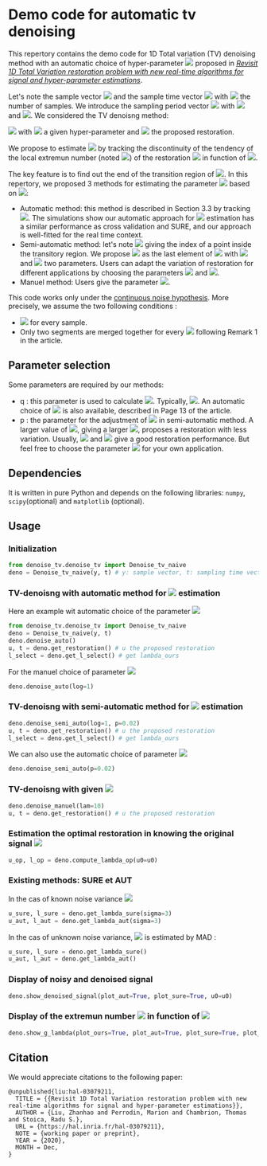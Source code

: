 # Demo code for automatic tv denoising
This repertory contains the demo code for 1D Total variation (TV) denoising method with an automatic choice of hyper-parameter <img src="https://render.githubusercontent.com/render/math?math=\lambda"> proposed in  *[Revisit 1D Total Variation restoration problem with new real-time algorithms for signal and hyper-parameter estimations](https://hal.inria.fr/hal-03079211)*. 

Let's note the sample vector <img src="https://render.githubusercontent.com/render/math?math=y = (y_1, \cdots, y_n)"> and the sample time vector <img src="https://render.githubusercontent.com/render/math?math=t = (t_1, \cdots, t_n)"> with <img src="https://render.githubusercontent.com/render/math?math=n"> the number of samples. We introduce the sampling period vector <img src="https://render.githubusercontent.com/render/math?math=\tau = (\tau_1, \cdots, \tau_n)"> with <img src="https://render.githubusercontent.com/render/math?math=\tau_i = t_{i+1}- t_i"> and <img src="https://render.githubusercontent.com/render/math?math=\tau_1 = \tau_2">. We considered the TV denoisng method:

<img src="https://render.githubusercontent.com/render/math?math=
u^*(\lambda) = \arg \min_u \{\sum_{i=1}^n\tau_i(y_i-u_i)^2 + \lambda \sum_{i=1}^{n-1}|u_{i+1} - u_i|\}
"> 
with <img src="https://render.githubusercontent.com/render/math?math=\lambda"> a given hyper-parameter and <img src="https://render.githubusercontent.com/render/math?math=u^*(\lambda)"> the proposed restoration.

We propose to estimate <img src="https://render.githubusercontent.com/render/math?math=\lambda"> by tracking the discontinuity of the tendency of the local extremun number (noted <img src="https://render.githubusercontent.com/render/math?math=g(\lambda)">) of the restoration <img src="https://render.githubusercontent.com/render/math?math=u^*(\lambda)"> in function of <img src="https://render.githubusercontent.com/render/math?math=\lambda">. 

The key feature is to find out the end of the transition region of <img src="https://render.githubusercontent.com/render/math?math=\partial^2 g(\lambda)">. In this repertory, we proposed 3 methods for estimating the parameter <img src="https://render.githubusercontent.com/render/math?math=\lambda"> based on <img src="https://render.githubusercontent.com/render/math?math=\partial^2 g(\lambda)">:
* Automatic method: this method is described in Section 3.3 by tracking <img src="https://render.githubusercontent.com/render/math?math=\partial^4 g(\lambda)">. The simulations show our automatic approach for <img src="https://render.githubusercontent.com/render/math?math=\lambda"> estimation has a similar performance as cross validation and SURE, and our approach is well-fitted for the real time context.
* Semi-automatic method: let's note <img src="https://render.githubusercontent.com/render/math?math=\lambda_{trans} = \arg\max  \partial^2 g(\lambda)"> giving the index of a point inside the transitory region. We propose <img src="https://render.githubusercontent.com/render/math?math=\lambda_{semi}"> as the last element of <img src="https://render.githubusercontent.com/render/math?math=\{\lambda > \lambda_{trans} |\lambda\in \lambda^g\} \cup \{\partial^2 g(\lambda) \geq \partial^2 g(\lambda_{trans} - n\times p \times 10\log_{10}q)\}"> with <img src="https://render.githubusercontent.com/render/math?math=p"> and <img src="https://render.githubusercontent.com/render/math?math=q"> two parameters. Users can adapt the variation of restoration for different applications by choosing the parameters <img src="https://render.githubusercontent.com/render/math?math=p"> and <img src="https://render.githubusercontent.com/render/math?math=q">.
* Manuel method: Users give the parameter <img src="https://render.githubusercontent.com/render/math?math=\lambda">.

This code works only under the <ins>continuous noise hypothesis</ins>. More precisely, we assume the two following conditions :
* <img src="https://render.githubusercontent.com/render/math?math=y_i \neq y_{i+1}"> for every sample.
* Only two segments are merged together for every <img src="https://render.githubusercontent.com/render/math?math=\lambda \in \Lambda"> following Remark 1 in the article.

## Parameter selection 
Some parameters are required by our methods:
* q : this parameter is used to calculate <img src="https://render.githubusercontent.com/render/math?math=\partial^2 g(\lambda)">. Typically, <img src="https://render.githubusercontent.com/render/math?math=0.5\leq q\leq 1">. An automatic choice of <img src="https://render.githubusercontent.com/render/math?math=q"> is also available, described in Page 13 of the article.
* p : the parameter for the adjustment of <img src="https://render.githubusercontent.com/render/math?math=\lambda"> in semi-automatic method. A larger value of <img src="https://render.githubusercontent.com/render/math?math=p">, giving a larger <img src="https://render.githubusercontent.com/render/math?math=\lambda">, proposes a restoration with less variation. Usually, <img src="https://render.githubusercontent.com/render/math?math=\log_{10} q = 1"> and  <img src="https://render.githubusercontent.com/render/math?math=p=0.02"> give a good restoration performance. But feel free to choose the parameter <img src="https://render.githubusercontent.com/render/math?math=p"> for your own application.

## Dependencies
It is written in pure Python and depends on the following libraries: `numpy`, `scipy`(optional) and `matplotlib` (optional).

 

## Usage
### Initialization 

```python
from denoise_tv.denoise_tv import Denoise_tv_naive
deno = Denoise_tv_naive(y, t) # y: sample vector, t: sampling time vector
```

### TV-denoisng with automatic method for <img src="https://render.githubusercontent.com/render/math?math=\lambda"> estimation
Here an example wit automatic choice of the parameter <img src="https://render.githubusercontent.com/render/math?math=q">
```python
from denoise_tv.denoise_tv import Denoise_tv_naive
deno = Denoise_tv_naive(y, t)
deno.denoise_auto()
u, t = deno.get_restoration() # u the proposed restoration
l_select = deno.get_l_select() # get lambda_ours
```

For the manuel choice of parameter <img src="https://render.githubusercontent.com/render/math?math=\log_{10}(q) = 1">
```python
deno.denoise_auto(log=1)
```
### TV-denoisng with semi-automatic method for <img src="https://render.githubusercontent.com/render/math?math=\lambda"> estimation
```python
deno.denoise_semi_auto(log=1, p=0.02)
u, t = deno.get_restoration() # u the proposed restoration
l_select = deno.get_l_select() # get lambda_ours
```
We can also use the automatic choice of parameter <img src="https://render.githubusercontent.com/render/math?math=q">
```python
deno.denoise_semi_auto(p=0.02)
```
### TV-denoisng with given <img src="https://render.githubusercontent.com/render/math?math=\lambda">
```python
deno.denoise_manuel(lam=10)
u, t = deno.get_restoration() # u the proposed restoration
```
### Estimation the optimal restoration in knowing the original signal <img src="https://render.githubusercontent.com/render/math?math=u0">
```python
u_op, l_op = deno.compute_lambda_op(u0=u0)
```

### Existing methods: SURE et AUT
In the cas of known noise variance <img src="https://render.githubusercontent.com/render/math?math=\sigma^2 = 9"> 
```python
u_sure, l_sure = deno.get_lambda_sure(sigma=3)
u_aut, l_aut = deno.get_lambda_aut(sigma=3)
```

In the cas of unknown noise variance, <img src="https://render.githubusercontent.com/render/math?math=\sigma"> is estimated by MAD :
```python
u_sure, l_sure = deno.get_lambda_sure()
u_aut, l_aut = deno.get_lambda_aut()
```

### Display of noisy and denoised signal 
```python
deno.show_denoised_signal(plot_aut=True, plot_sure=True, u0=u0)
```

    
### Display of the extremun number <img src="https://render.githubusercontent.com/render/math?math=g(\lambda)"> in function of <img src="https://render.githubusercontent.com/render/math?math=\lambda">
```python
deno.show_g_lambda(plot_ours=True, plot_aut=True, plot_sure=True, plot_op=True)
```


## Citation
We would appreciate citations to the following paper:
```
@unpublished{liu:hal-03079211,
  TITLE = {{Revisit 1D Total Variation restoration problem with new real-time algorithms for signal and hyper-parameter estimations}},
  AUTHOR = {Liu, Zhanhao and Perrodin, Marion and Chambrion, Thomas and Stoica, Radu S.},
  URL = {https://hal.inria.fr/hal-03079211},
  NOTE = {working paper or preprint},
  YEAR = {2020},
  MONTH = Dec,
}
```
